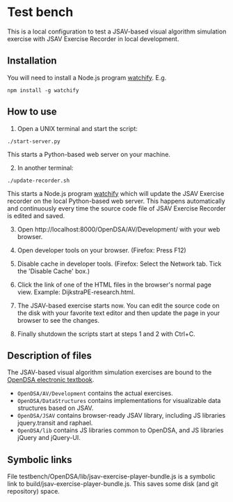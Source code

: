 # Test bench

This is a local configuration to test a JSAV-based visual algorithm simulation
exercise with JSAV Exercise Recorder in local development.

## Installation

You will need to install a Node.js program
[watchify](https://www.npmjs.com/package/watchify). E.g.
```
npm install -g watchify
```

## How to use

1. Open a UNIX terminal and start the script:

```
./start-server.py
```

This starts a Python-based web server on your machine.

2. In another terminal:

```
./update-recorder.sh
```

This starts a Node.js program [watchify](https://www.npmjs.com/package/watchify)
which will update the JSAV Exercise recorder on the local Python-based web
server. This happens automatically and continuously every time the source code
file of JSAV Exercise Recorder is edited and saved.

3. Open http://localhost:8000/OpenDSA/AV/Development/ with your web browser.

4. Open developer tools on your browser.
   (Firefox: Press F12)

5. Disable cache in developer tools.
   (Firefox: Select the Network tab. Tick the 'Disable Cache' box.)

6. Click the link of one of the HTML files in the browser's normal page view.
   Example: DijkstraPE-research.html.

7. The JSAV-based exercise starts now. You can edit the source code on the
   disk with your favorite text editor and then update the page in your
   browser to see the changes.

8. Finally shutdown the scripts start at steps 1 and 2 with Ctrl+C.

## Description of files

The JSAV-based visual algorithm simulation exercises are bound to the
[OpenDSA electronic textbook](https://opendsa-server.cs.vt.edu/).

- `OpenDSA/AV/Development` contains the actual exercises.
- `OpenDSA/DataStructures` contains implementations for visualizable data
  structures based on JSAV.
- `OpenDSA/JSAV` contains browser-ready JSAV library, including JS libraries
   jquery.transit and raphael.
- `OpenDSA/lib` contains JS libraries common to OpenDSA, and JS libraries
   jQuery and jQuery-UI.

## Symbolic links

File testbench/OpenDSA/lib/jsav-exercise-player-bundle.js is a
symbolic link to build/jsav-exercise-player-bundle.js. This saves some disk
(and git repository) space.
